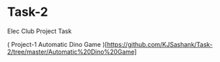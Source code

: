 # Task-2
Elec Club Project Task

( Project-1 Automatic Dino Game )[https://github.com/KJSashank/Task-2/tree/master/Automatic%20Dino%20Game]
